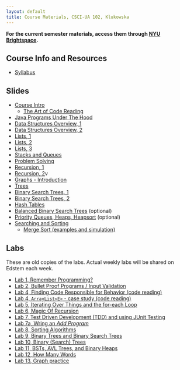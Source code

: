 ```yaml
---
layout: default
title: Course Materials, CSCI-UA 102, Klukowska
---
```



**For the current semester materials, access them through  <a href="https://brightspace.nyu.edu">NYU Brightspace</a>.**

## Course Info and Resources

- [Syllabus](syllabus.html)

## Slides

- [Course Intro](slides/01-course_intro.html)
    - [The Art of Code Reading](slides/01-code-reading.html)
- [Java Programs Under The Hood](slides/02-java-memory.html)
- [Data Structures Overview, 1](slides/03-data_structures_overview_1.html)
- [Data Structures Overview, 2](slides/03-data_structures_overview_2.html)
- [Lists, 1](slides/05-lists_1.html)
- [Lists, 2](slides/05-lists_2.html)
- [Lists, 3](slides/05-lists_3.html)
- [Stacks and Queues](slides/06-stacks_queues.html)
- [Problem Solving](slides/07-problem_solving.html)
- [Recursion, 1](slides/08-recursion.html)
- [Recursion, 2](slides/08-recursion_2.html)v
- [Graphs - Introduction](slides/15-graphs.html)
- [Trees](slides/10-trees.html)
- [Binary Search Trees, 1](slides/11-bst.html)
- [Binary Search Trees, 2](slides/11-bst_2.html)
- [Hash Tables](slides/14-hashtables.html)
- [Balanced Binary Search Trees](slides/12-balanced-bst.html) (optional)
- [Priority Queues, Heaps, Heapsort](slides/13-priority_queues.html) (optional)
- [Searching and Sorting](slides/09-searching-and-sorting.html)
    - [Merge Sort (examples and simulation)](slides/mergeSort.pdf)

## Labs 

These are old copies of the labs. Actual weekly labs will be shared on Edstem each week. 

- [Lab 1, Remember Programming?](labs/lab1.html)
- [Lab 2, Bullet Proof Programs / Input Validation](labs/lab2.html)
- [Lab 4, Finding Code Responsible for Behavior (code reading)](labs/lab3.html)
- [Lab 4, `ArrayList<E>` - case study (code reading)](labs/lab4.html) 
- [Lab 5, Iterating Over Things and the for-each Loop](labs/lab5.html) 
- [Lab 6, Magic Of Recursion](labs/lab6.html) 
- [Lab 7, Test Driven Development (TDD) and using JUnit Testing](labs/lab7.html) 
- [Lab 7a, Wring an _Add Program_](labs/lab7.html) 
- [Lab 8, Sorting Algorithms](labs/lab8.html) 
- [Lab 9, Binary Trees and Binary Search Trees](labs/lab9.html) 
- [Lab 10, Binary (Search) Trees](labs/lab10.html) 
- [Lab 11, BSTs, AVL Trees, and Binary Heaps](labs/lab11.html) 
- [Lab 12, How Many Words](labs/lab12.html) 
- [Lab 13, Graph practice](labs/lab13.html)


<br>
